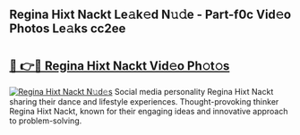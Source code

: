## Regina Hixt Nackt Le𝚊k𝚎d N𝚞𝚍e - Part-f0c Vid𝚎o Photos Le𝚊ks cc2ee

# <h2><a href="http://fb1d9ld.evod.top/?m=Regina+Hixt+Nackt">🔗 👉🔴 Regina Hixt Nackt Vid𝚎o Ph𝚘t𝚘s</a></h2>

[![Regina Hixt Nackt N𝚞d𝚎s](https://i.imgur.com/8V9OHl7.gif)](http://fb1d9ld.evod.top/?m=Regina+Hixt+Nackt)
Social media personality Regina Hixt Nackt sharing their dance and lifestyle experiences. Thought-provoking thinker Regina Hixt Nackt, known for their engaging ideas and innovative approach to problem-solving. 
